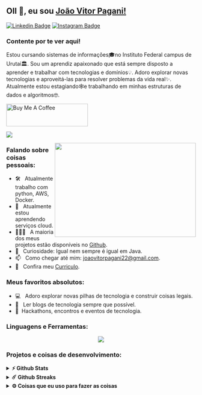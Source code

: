 ## OII 👋, eu sou [João Vitor Pagani!](https://github.com/joaovitorpagani99/)

[![Linkedin Badge](https://img.shields.io/badge/-LinkedIn-0e76a8?style=flat-square&logo=Linkedin&logoColor=white)](https://linkedin.com/in/joaovitorpagani99)
[![Instagram Badge](https://img.shields.io/badge/-Instagram-e4405f?style=flat-square&logo=Instagram&logoColor=white)](https://instagram.com/joaovitorpagani1/)


### Contente por te ver aqui! &nbsp; 

Estou cursando sistemas de informações🎓no Instituto Federal campus de Urutai🏛. Sou um aprendiz apaixonado que está sempre disposto a aprender e trabalhar com tecnologias e domínios💡. Adoro explorar novas tecnologias e aproveitá-las para resolver problemas da vida real✨. Atualmente estou estagiando🕸️e trabalhando em minhas estruturas de dados e algoritmos🤓.

<a href="https://www.buymeacoffee.com/" target="_blank"><img src="https://cdn.buymeacoffee.com/buttons/v2/default-yellow.png" alt="Buy Me A Coffee" height="60px" width="217px" ></a>

[![](https://gitwar.herokuapp.com/badge?username=iampavangandhi&label=Gitwar%20Profile%20Score&style=for-the-badge&color=0088cc)](https://gitwar.herokuapp.com/)

<img align="right" height="250" width="375" alt="" src="https://raw.githubusercontent.com/iampavangandhi/iampavangandhi/master/gifs/coder.gif" />

### Falando sobre coisas pessoais:

- 🛠 &nbsp; Atualmente trabalho com python, AWS, Docker.
- 🚀 &nbsp; Atualmente estou aprendendo serviços cloud.
- 👨🏻‍💻 &nbsp; A maioria dos meus projetos estão disponíveis no [Github](https://github.com/joaovitorpagani99).
- 👾 &nbsp; Curiosidade: Igual nem sempre é igual em Java.
- 📫 &nbsp; Como chegar até mim: joaovitorpagani22@gmail.com.
- 📝 &nbsp; Confira meu [Curriculo](https://github.com/joaovitorpagani99/joaovitorpagani99/resume.pdf).

### Meus favoritos absolutos:

- 💻 &nbsp; Adoro explorar novas pilhas de tecnologia e construir coisas legais.
- 📰 &nbsp; Ler blogs de tecnologia sempre que possível.
- 🍕 &nbsp;Hackathons, encontros e eventos de tecnologia.

### Linguagens e Ferramentas:

<p align="center">
  <a href="https://skillicons.dev">
    <img src="https://skillicons.dev/icons?i=git,kubernetes,docker,aws,c,java,python,spring,mysql,git" />
  </a>
</p>
<!--
<code><img height="25" src="https://raw.githubusercontent.com/github/explore/80688e429a7d4ef2fca1e82350fe8e3517d3494d/topics/sass/sass.png" alt="sass"></code>
-->

### Projetos e coisas de desenvolvimento:

<details>	
  <summary><b>⚡ Github Stats</b></summary>
  <br />
  <img height="180em" src="https://github-readme-stats.vercel.app/api?username=iampavangandhi&show_icons=true&hide_border=true&&count_private=true&include_all_commits=true" />
  <img height="180em" src="https://github-readme-stats.vercel.app/api/top-langs/?username=joaovitorpagani99&exclude_repo=KNN-Image-Classification&show_icons=true&hide_border=true&layout=compact&langs_count=8"/>
</details>

<details>	
  <summary><b>☄️ Github Streaks</b></summary>

  <br />
  <img height="180em" src="https://github-readme-streak-stats.herokuapp.com/?user=joaovitorpagani99&hide_border=true" />
</details>
 
<details>	
  <br />
  <summary><b>⚙️ Coisas que eu uso para fazer as coisas</b></summary>
  	<ul>
  	    <li><b>OS:</b> Ubuntu 20.04</li>
	    <li><b>Laptop: </b> AVELL (i5)</li>
  	    <li><b>Browser: </b> Firefox Web Browser</li>
	    <li><b>Code Editor:</b> VSCode - O melhor editor que existe.</li>
	    <li><b>To Stay Updated:</b> Dev.to, stack overflow, Linkedin.</li>
	    <br />
	</ul>	
</details>

